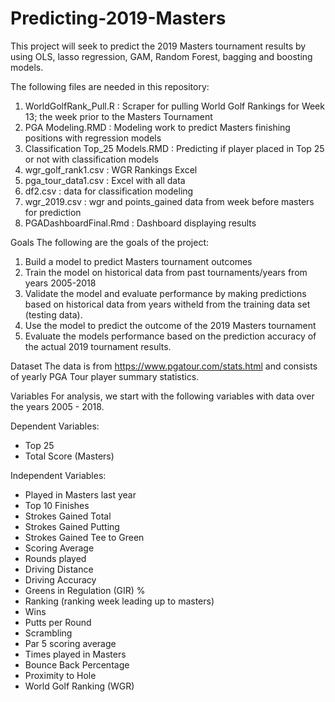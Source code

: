 # Predicting-2019-Masters
This project will seek to predict the 2019 Masters tournament results by using OLS, lasso regression, GAM, Random Forest, bagging and boosting models.

The following files are needed in this repository:

1. WorldGolfRank_Pull.R : Scraper for pulling World Golf Rankings for Week 13; the week prior to the Masters Tournament
2. PGA Modeling.RMD : Modeling work to predict Masters finishing positions with regression models
3. Classification Top_25 Models.RMD : Predicting if player placed in Top 25 or not with classification models
5. wgr_golf_rank1.csv : WGR Rankings Excel
6. pga_tour_data1.csv : Excel with all data
7. df2.csv : data for classification modeling
8. wgr_2019.csv : wgr and points_gained data from week before masters for prediction
7. PGADashboardFinal.Rmd : Dashboard displaying results

Goals
The following are the goals of the project:

1. Build a model to predict Masters tournament outcomes 
2. Train the model on historical data from past tournaments/years from years 2005-2018
3. Validate the model and evaluate performance by making predictions based on historical data from years witheld from the       training data set (testing data).
4. Use the model to predict the outcome of the 2019 Masters tournament
5. Evaluate the models performance based on the prediction accuracy of the actual 2019 tournament results.


Dataset
The data is from https://www.pgatour.com/stats.html and consists of yearly PGA Tour player summary statistics.

Variables
For analysis, we start with the following variables with data over the years 2005 - 2018.

Dependent Variables:

- Top 25
- Total Score (Masters)

Independent Variables:

- Played in Masters last year
- Top 10 Finishes
- Strokes Gained Total
- Strokes Gained Putting
- Strokes Gained Tee to Green
- Scoring Average
- Rounds played
- Driving Distance
- Driving Accuracy
- Greens in Regulation (GIR) %
- Ranking (ranking week leading up to masters)
- Wins
- Putts per Round
- Scrambling
- Par 5 scoring average
- Times played in Masters
- Bounce Back Percentage
- Proximity to Hole
- World Golf Ranking (WGR)